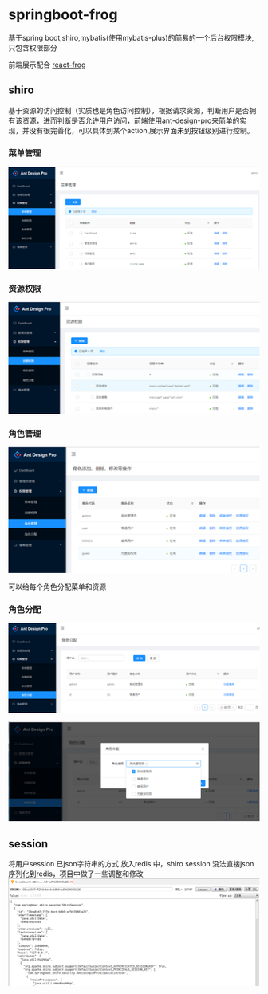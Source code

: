 # springboot-frog

基于spring boot,shiro,mybatis(使用mybatis-plus)的简易的一个后台权限模块,只包含权限部分

前端展示配合 [react-frog](https://github.com/kwame998/react-frog)


## shiro

基于资源的访问控制（实质也是角色访问控制），根据请求资源，判断用户是否拥有该资源，进而判断是否允许用户访问，前端使用ant-design-pro来简单的实现，并没有很完善化，可以具体到某个action,展示界面未到按钮级别进行控制。



### 菜单管理

![菜单管理](./pics/菜单管理.png)



### 资源权限

![资源权限](./pics/资源权限.png)



### 角色管理

![角色管理](./pics/角色管理.png)

可以给每个角色分配菜单和资源

### 角色分配

![角色分配](./pics/角色分配.png)



![角色分配2](./pics/角色分配2.png)

## session

将用户session 已json字符串的方式 放入redis 中，shiro session 没法直接json序列化到redis，项目中做了一些调整和修改![session](./pics/session.png)

